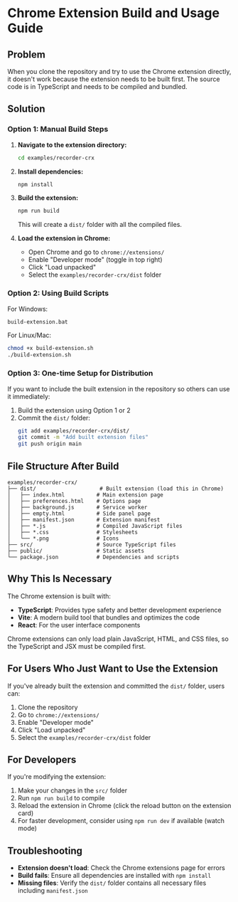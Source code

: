 # Chrome Extension Build and Usage Guide

## Problem
When you clone the repository and try to use the Chrome extension directly, it doesn't work because the extension needs to be built first. The source code is in TypeScript and needs to be compiled and bundled.

## Solution

### Option 1: Manual Build Steps

1. **Navigate to the extension directory:**
   ```bash
   cd examples/recorder-crx
   ```

2. **Install dependencies:**
   ```bash
   npm install
   ```

3. **Build the extension:**
   ```bash
   npm run build
   ```
   This will create a `dist/` folder with all the compiled files.

4. **Load the extension in Chrome:**
   - Open Chrome and go to `chrome://extensions/`
   - Enable "Developer mode" (toggle in top right)
   - Click "Load unpacked"
   - Select the `examples/recorder-crx/dist` folder

### Option 2: Using Build Scripts

For Windows:
```bash
build-extension.bat
```

For Linux/Mac:
```bash
chmod +x build-extension.sh
./build-extension.sh
```

### Option 3: One-time Setup for Distribution

If you want to include the built extension in the repository so others can use it immediately:

1. Build the extension using Option 1 or 2
2. Commit the `dist/` folder:
   ```bash
   git add examples/recorder-crx/dist/
   git commit -m "Add built extension files"
   git push origin main
   ```

## File Structure After Build

```
examples/recorder-crx/
├── dist/                    # Built extension (load this in Chrome)
│   ├── index.html          # Main extension page
│   ├── preferences.html    # Options page
│   ├── background.js       # Service worker
│   ├── empty.html          # Side panel page
│   ├── manifest.json       # Extension manifest
│   ├── *.js                # Compiled JavaScript files
│   ├── *.css               # Stylesheets
│   └── *.png               # Icons
├── src/                    # Source TypeScript files
├── public/                 # Static assets
└── package.json            # Dependencies and scripts
```

## Why This Is Necessary

The Chrome extension is built with:
- **TypeScript**: Provides type safety and better development experience
- **Vite**: A modern build tool that bundles and optimizes the code
- **React**: For the user interface components

Chrome extensions can only load plain JavaScript, HTML, and CSS files, so the TypeScript and JSX must be compiled first.

## For Users Who Just Want to Use the Extension

If you've already built the extension and committed the `dist/` folder, users can:

1. Clone the repository
2. Go to `chrome://extensions/`
3. Enable "Developer mode"
4. Click "Load unpacked"
5. Select the `examples/recorder-crx/dist` folder

## For Developers

If you're modifying the extension:

1. Make your changes in the `src/` folder
2. Run `npm run build` to compile
3. Reload the extension in Chrome (click the reload button on the extension card)
4. For faster development, consider using `npm run dev` if available (watch mode)

## Troubleshooting

- **Extension doesn't load**: Check the Chrome extensions page for errors
- **Build fails**: Ensure all dependencies are installed with `npm install`
- **Missing files**: Verify the `dist/` folder contains all necessary files including `manifest.json`